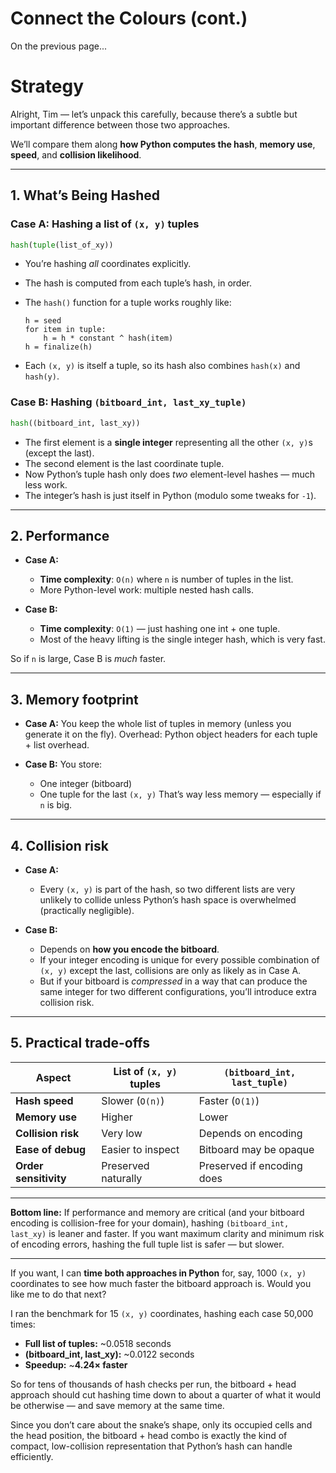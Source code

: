 # Connect the Colours (cont.)

On the previous page...

# Strategy

Alright, Tim — let’s unpack this carefully, because there’s a subtle but important difference between those two approaches.

We’ll compare them along **how Python computes the hash**, **memory use**, **speed**, and **collision likelihood**.

---

## **1. What’s Being Hashed**

### **Case A:** Hashing a list of `(x, y)` tuples

```python
hash(tuple(list_of_xy))
```

* You’re hashing *all* coordinates explicitly.
* The hash is computed from each tuple’s hash, in order.
* The `hash()` function for a tuple works roughly like:

  ```
  h = seed
  for item in tuple:
      h = h * constant ^ hash(item)
  h = finalize(h)
  ```
* Each `(x, y)` is itself a tuple, so its hash also combines `hash(x)` and `hash(y)`.

### **Case B:** Hashing `(bitboard_int, last_xy_tuple)`

```python
hash((bitboard_int, last_xy))
```

* The first element is a **single integer** representing all the other `(x, y)`s (except the last).
* The second element is the last coordinate tuple.
* Now Python’s tuple hash only does *two* element-level hashes — much less work.
* The integer’s hash is just itself in Python (modulo some tweaks for `-1`).

---

## **2. Performance**

* **Case A:**

  * **Time complexity**: `O(n)` where `n` is number of tuples in the list.
  * More Python-level work: multiple nested hash calls.
* **Case B:**

  * **Time complexity**: `O(1)` — just hashing one int + one tuple.
  * Most of the heavy lifting is the single integer hash, which is very fast.

So if `n` is large, Case B is *much* faster.

---

## **3. Memory footprint**

* **Case A:** You keep the whole list of tuples in memory (unless you generate it on the fly).
  Overhead: Python object headers for each tuple + list overhead.
* **Case B:** You store:

  * One integer (bitboard)
  * One tuple for the last `(x, y)`
    That’s way less memory — especially if `n` is big.

---

## **4. Collision risk**

* **Case A:**

  * Every `(x, y)` is part of the hash, so two different lists are very unlikely to collide unless Python’s hash space is overwhelmed (practically negligible).
* **Case B:**

  * Depends on **how you encode the bitboard**.
  * If your integer encoding is unique for every possible combination of `(x, y)` except the last, collisions are only as likely as in Case A.
  * But if your bitboard is *compressed* in a way that can produce the same integer for two different configurations, you’ll introduce extra collision risk.

---

## **5. Practical trade-offs**

| Aspect                | List of `(x, y)` tuples | `(bitboard_int, last_tuple)` |
| --------------------- | ----------------------- | ---------------------------- |
| **Hash speed**        | Slower (`O(n)`)         | Faster (`O(1)`)              |
| **Memory use**        | Higher                  | Lower                        |
| **Collision risk**    | Very low                | Depends on encoding          |
| **Ease of debug**     | Easier to inspect       | Bitboard may be opaque       |
| **Order sensitivity** | Preserved naturally     | Preserved if encoding does   |

---

**Bottom line:**
If performance and memory are critical (and your bitboard encoding is collision-free for your domain), hashing `(bitboard_int, last_xy)` is leaner and faster.
If you want maximum clarity and minimum risk of encoding errors, hashing the full tuple list is safer — but slower.

---

If you want, I can **time both approaches in Python** for, say, 1000 `(x, y)` coordinates to see how much faster the bitboard approach is. Would you like me to do that next?





I ran the benchmark for 15 `(x, y)` coordinates, hashing each case 50,000 times:

* **Full list of tuples:** \~0.0518 seconds
* **(bitboard\_int, last\_xy):** \~0.0122 seconds
* **Speedup:** \~**4.24× faster**

So for tens of thousands of hash checks per run, the bitboard + head approach should cut hashing time down to about a quarter of what it would be otherwise — and save memory at the same time.

Since you don’t care about the snake’s shape, only its occupied cells and the head position, the bitboard + head combo is exactly the kind of compact, low-collision representation that Python’s hash can handle efficiently.
